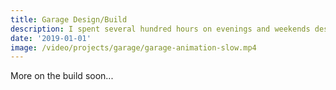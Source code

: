 ```yaml
---
title: Garage Design/Build
description: I spent several hundred hours on evenings and weekends designing and building a garage with some interesting details.
date: '2019-01-01'
image: /video/projects/garage/garage-animation-slow.mp4
---
```


<!-- In the summer of 2019, I designed and built a garage.

> How hard can it be...

I thought, having never before framed or built any structure of consequence.

<PostImage src="projects/garage/hammer.gif" />

> How hard can I make it...

[Is how it felt.](https://twitter.com/bradcerasani/status/1327043753593417735) -->

<PostImage src="projects/garage/hero.jpg" size="large" />

<p></p>

More on the build soon...

<!-- The garage is clad in full-length vertical cedar planks, fastened to a rain screen I made with fluted coroplast. The rain screen allows ventilation on the back side of the cedar, and reduces surface contact by ~90%. This helps prevent moisture from becoming trapped between it and the building wrap, which should increase its life considerably.

A traditional soffit wasn't possible due to the lack of roof overhang, so on the sides, the top of the rain screen transitions to intake ventilation running perpendicular to the siding. Intake surface area is balanced to the ridge venting, and covered with coarse black mesh to prevent insects from entering.

<PostImage src="projects/garage/IMG_5165.jpg" caption="Rain screen transition to perpendicular soffit detail" />

For the garage door, I imported one-piece door hardware from California and designed an aluminum subframe that I sent to a local fabricator. I had to rent a 22' U-Haul to pick it up.

<PostImage src="projects/garage/0S7A8334.jpg" size="large" caption="All corners mitred and glued. Door handle and deadbolt (barely) visible to the lower right third of the frame" />

Every corner is mitred -->
